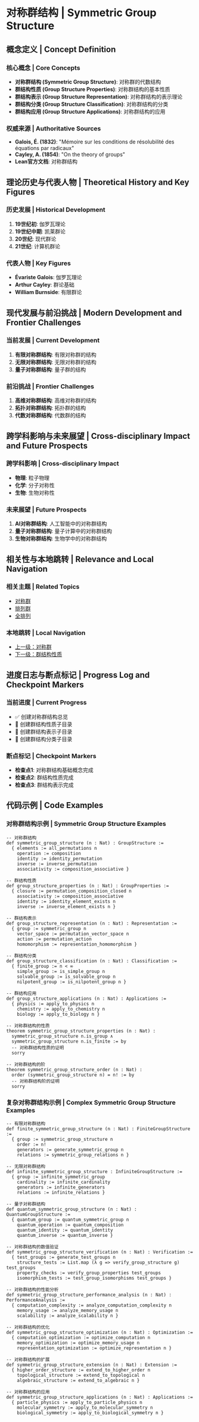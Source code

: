 # 对称群结构 | Symmetric Group Structure

## 概念定义 | Concept Definition

### 核心概念 | Core Concepts

- **对称群结构 (Symmetric Group Structure)**: 对称群的代数结构
- **群结构性质 (Group Structure Properties)**: 对称群结构的基本性质
- **群结构表示 (Group Structure Representation)**: 对称群结构的表示理论
- **群结构分类 (Group Structure Classification)**: 对称群结构的分类
- **群结构应用 (Group Structure Applications)**: 对称群结构的应用

### 权威来源 | Authoritative Sources

- **Galois, É. (1832)**: "Mémoire sur les conditions de résolubilité des équations par radicaux"
- **Cayley, A. (1854)**: "On the theory of groups"
- **Lean官方文档**: 对称群结构

## 理论历史与代表人物 | Theoretical History and Key Figures

### 历史发展 | Historical Development

1. **19世纪初**: 伽罗瓦理论
2. **19世纪中期**: 凯莱群论
3. **20世纪**: 现代群论
4. **21世纪**: 计算机群论

### 代表人物 | Key Figures

- **Évariste Galois**: 伽罗瓦理论
- **Arthur Cayley**: 群论基础
- **William Burnside**: 有限群论

## 现代发展与前沿挑战 | Modern Development and Frontier Challenges

### 当前发展 | Current Development

1. **有限对称群结构**: 有限对称群的结构
2. **无限对称群结构**: 无限对称群的结构
3. **量子对称群结构**: 量子群的结构

### 前沿挑战 | Frontier Challenges

1. **高维对称群结构**: 高维对称群的结构
2. **拓扑对称群结构**: 拓扑群的结构
3. **代数对称群结构**: 代数群的结构

## 跨学科影响与未来展望 | Cross-disciplinary Impact and Future Prospects

### 跨学科影响 | Cross-disciplinary Impact

- **物理**: 粒子物理
- **化学**: 分子对称性
- **生物**: 生物对称性

### 未来展望 | Future Prospects

1. **AI对称群结构**: 人工智能中的对称群结构
2. **量子对称群结构**: 量子计算中的对称群结构
3. **生物对称群结构**: 生物学中的对称群结构

## 相关性与本地跳转 | Relevance and Local Navigation

### 相关主题 | Related Topics

- [对称群](../01-总览.md)
- [排列群](../../01-总览.md)
- [全排列](../../../01-总览.md)

### 本地跳转 | Local Navigation

- [上一级：对称群](../01-总览.md)
- [下一级：群结构性质](02-群结构性质/01-总览.md)

## 进度日志与断点标记 | Progress Log and Checkpoint Markers

### 当前进度 | Current Progress

- ✅ 创建对称群结构总览
- 🔄 创建群结构性质子目录
- 🔄 创建群结构表示子目录
- 🔄 创建群结构分类子目录

### 断点标记 | Checkpoint Markers

- **检查点1**: 对称群结构基础概念完成
- **检查点2**: 群结构性质完成
- **检查点3**: 群结构表示完成

## 代码示例 | Code Examples

### 对称群结构示例 | Symmetric Group Structure Examples

```lean
-- 对称群结构
def symmetric_group_structure (n : Nat) : GroupStructure :=
  { elements := all_permutations n
    operation := composition
    identity := identity_permutation
    inverse := inverse_permutation
    associativity := composition_associative }

-- 群结构性质
def group_structure_properties (n : Nat) : GroupProperties :=
  { closure := permutation_composition_closed n
    associativity := composition_associative
    identity := identity_element_exists n
    inverse := inverse_element_exists n }

-- 群结构表示
def group_structure_representation (n : Nat) : Representation :=
  { group := symmetric_group n
    vector_space := permutation_vector_space n
    action := permutation_action
    homomorphism := representation_homomorphism }

-- 群结构分类
def group_structure_classification (n : Nat) : Classification :=
  { finite_group := n < ∞
    simple_group := is_simple_group n
    solvable_group := is_solvable_group n
    nilpotent_group := is_nilpotent_group n }

-- 群结构应用
def group_structure_applications (n : Nat) : Applications :=
  { physics := apply_to_physics n
    chemistry := apply_to_chemistry n
    biology := apply_to_biology n }

-- 对称群结构的性质
theorem symmetric_group_structure_properties (n : Nat) :
  symmetric_group_structure n.is_group ∧
  symmetric_group_structure n.is_finite := by
  -- 对称群结构性质的证明
  sorry

-- 对称群结构的阶
theorem symmetric_group_structure_order (n : Nat) :
  order (symmetric_group_structure n) = n! := by
  -- 对称群结构阶的证明
  sorry
```

### 复杂对称群结构示例 | Complex Symmetric Group Structure Examples

```lean
-- 有限对称群结构
def finite_symmetric_group_structure (n : Nat) : FiniteGroupStructure :=
  { group := symmetric_group_structure n
    order := n!
    generators := generate_symmetric_group n
    relations := symmetric_group_relations n }

-- 无限对称群结构
def infinite_symmetric_group_structure : InfiniteGroupStructure :=
  { group := infinite_symmetric_group
    cardinality := infinite_cardinality
    generators := infinite_generators
    relations := infinite_relations }

-- 量子对称群结构
def quantum_symmetric_group_structure (n : Nat) : QuantumGroupStructure :=
  { quantum_group := quantum_symmetric_group n
    quantum_operation := quantum_composition
    quantum_identity := quantum_identity
    quantum_inverse := quantum_inverse }

-- 对称群结构的数值验证
def symmetric_group_structure_verification (n : Nat) : Verification :=
  { test_groups := generate_test_groups n
    structure_tests := List.map (λ g => verify_group_structure g) test_groups
    property_checks := verify_group_properties test_groups
    isomorphism_tests := test_group_isomorphisms test_groups }

-- 对称群结构的性能分析
def symmetric_group_structure_performance_analysis (n : Nat) : PerformanceAnalysis :=
  { computation_complexity := analyze_computation_complexity n
    memory_usage := analyze_memory_usage n
    scalability := analyze_scalability n }

-- 对称群结构的优化
def symmetric_group_structure_optimization (n : Nat) : Optimization :=
  { computation_optimization := optimize_computation n
    memory_optimization := optimize_memory_usage n
    representation_optimization := optimize_representation n }

-- 对称群结构的扩展
def symmetric_group_structure_extension (n : Nat) : Extension :=
  { higher_order_structure := extend_to_higher_order n
    topological_structure := extend_to_topological n
    algebraic_structure := extend_to_algebraic n }

-- 对称群结构的应用
def symmetric_group_structure_applications (n : Nat) : Applications :=
  { particle_physics := apply_to_particle_physics n
    molecular_symmetry := apply_to_molecular_symmetry n
    biological_symmetry := apply_to_biological_symmetry n }
```
